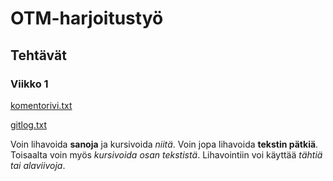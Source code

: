 # OTM-harjoitustyö


## Tehtävät

### Viikko 1
[komentorivi.txt](https://github.com/ellikarvonen/otm-harjoitustyo/blob/master/laskarit/viikko1/komentorivi.txt)

[gitlog.txt](https://github.com/ellikarvonen/otm-harjoitustyo/blob/master/laskarit/viikko1/gitlog.txt)

Voin lihavoida **sanoja** ja kursivoida *niitä*. Voin jopa lihavoida **tekstin pätkiä**.
Toisaalta voin myös *kursivoida osan tekstistä*. Lihavointiin voi käyttää _tähtiä tai alaviivoja_.


